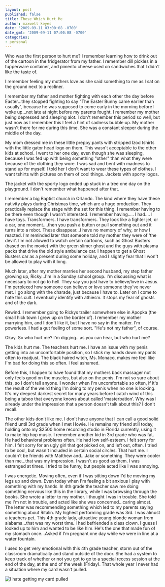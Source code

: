 ```yaml
---
layout: post
published: false
title: Those Which Hurt Me
author: maxwell keyes
date: '2009-09-11 03:00:08 -0700'
date_gmt: '2009-09-11 07:00:08 -0700'
categories:
- personal
---
```

Who was the first person to hurt me? I remember learning how to drink out of the cartoon in the fridgerator from my
father. I remember dill pickles in a tupperware container, and pimento cheese used on sandwiches that I didn't like
the taste of.

I remember feeling my mothers love as she said something to me as I sat on the ground next to a recliner.

I remember my father and mother fighting with each other the day before Easter...they stopped fighting to say "The
Easter Bunny came earlier than usually", because he was supposed to come early in the morning before I woke up...not
late at night before my parents fought. I remember my mother being depressed and sleeping alot. I don't remember this
period so well, but just now as I remember this I feel a hint of sadness bubble up. My mother wasn't there for me
during this time. She was a constant sleeper during the middle of the day.

My mom dressed me in these little preppy pants with stripped Izod tshirts with the little gator head logo on them.
This wasn't acceptable to the other kids at school. I went to her one day, even though she was sleeping, because I was
fed up with being something "other" than what they were because of the clothing they wore. I was sad and bent with
madness to stand up for myself. I told her I don't want to wear these types of clothes. I want tshirts with pictures
on them of cool things. Jackets with sporty logos.

The jacket with the sporty logo ended up stuck in a tree one day on the playground. I don't remember what happened
after that.

I remember a big Baptist church in Orlando. The kind where they have these nativity plays during Christmas time, which
are a huge production. They practically replace the stage with the set for this thing. I remember having to be there
even though I wasn't interested. I remember having..... I had.... I have toys. Transformers. I have transformers. They
look like a fighter jet, or a car, one moment....then you push a button or pull something out and it turns into a
robot. These disappear...I have no memory of why, or how I reacted. I'm reminded later that someone told my mother
they were of 'the devil'. I'm not allowed to watch certain cartoons, such as Ghost Busters (based on the movie) with
the green slimer ghost and the guys with plasma packs that drive the old style ambulance car. I happen to get a Ghost
Busters car as a present during some holiday, and I slightly fear that I won't be allowed to play with it long.

Much later, after my mother marries her second husband, my step father growing up, Ricky...I'm in a Sunday school
group. I'm discussing what is necessary to not go to hell. They say you just have to believe/love in Jesus. I'm
perplexed how someone can believe or love someone they've never met. I go along with the charade, just because I have
to. Later on I come to hate this cult. I eventually identify with athiesm. It stops my fear of ghosts and of the dark.

Rewind. I remember going to Rickys trailer somewhere else in Apopka (the small hick town I grew up on the border of). I
remember my mother marrying him, and I don't like it, but I have no say in the matter. I'm powerless. I had a gut
feeling of some sort. "He's not my father", of course.

Okay. So who hurt me? I'm digging...as you can hear, but who hurt me?

The kids hurt me. The teachers hurt me. I have an issue with my penis getting into an uncomfortable position, so I
stick my hands down my pants often to readjust. The black haired witch, Ms. Monaco, makes me feel like I'm bad for
doing this so often. I feel ashamed.

Before this, I happen to have found that my mothers back massager not only feels good on the muscles, but also on the
penis. I'm not so sure about this, so I don't tell anyone. I wonder when I'm uncomfortable so often, if it's the
result of the weird thing I'm doing to my penis when no one is looking. It's my deepest darkest secret for many years
before I catch wind of this being a taboo that everyone knows about called 'masterbation'. Why was I already under the
impression that a person doesn't talk about this? I don't recall.

The other kids don't like me. I don't have anyone that I can call a good solid friend until 3rd grade when I met Howie.
He remains my friend still today, holding onto my $2500 home recording studio in Florida currently, using it to make
hip hop music. I remember another kid in 3rd grade who was fat. He had behavioral problems often. He had low
self-esteem. I felt sorry for him. I felt sorry for an ugly girl that got picked on, and left out, often. I tried to
be cool, but wasn't included in certain social circles. That hurt me. I couldn't be friends with Matthew and...Jake or
something. They were cooler than me...that was my impression. I wasn't as good as them. I was estranged at times. I
tried to be funny, but people acted like I was annoying.

I was energetic. Moving often, even if I was sitting down I'd be moving my legs up and down. Even today when I'm
feeling a bit anxious I play with something with my hands. In 4th grade the teacher saw me doing something nervous
like this in the library, while I was browsing through the books. She wrote a letter to my mother. I thought I was in
trouble. She told me I'm not in trouble, and acted like she was concerned...caring almost. The letter was recommending
something which led to my parents saying something about Ritalin. My highest performing grade was 3rd. I was almost a
teachers pet. This 4th grade lady, attractive young blonde woman from alabama...that was my worst time. I had
befriended a class clown. I guess I looked up to him and wanted to be like him. He's the one that made fun of my
stomach once...Asked if I'm pregnant one day while we were in line at a water fountain.

I used to get very emotional with this 4th grade teacher, storm out of the classroom dramatically and stand outside of
the door. She had a system to keep track of whether or not you got to go to a special recess session at the end of
the day, at the end of the week (Friday). That whole year I never had a situation where my card wasn't pulled.

![I hate getting my card pulled]({{site.assets.url_prefix}}/images/posts/i-hate-getting-my-cardpulled.jpg "I hate getting my card pulled")
